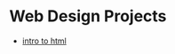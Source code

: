 # Web Design Projects

<ul>
<li><a href="intro_html/index.html" target="_blank">intro to html</li>
<ul>